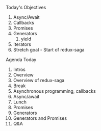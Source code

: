Today's Objectives

1. Async/Await
2. Callbacks
3. Promises
4. Generators
   1. yield
5. Iterators
6. Stretch goal - Start of redux-saga


Agenda Today

1. Intros
2. Overview
3. Overview of redux-saga
4. Break
5. Asynchronous programming, callbacks
6. Async/await
7. Lunch
8. Promises
9. Generators
10. Generators and Promises
11. Q&A